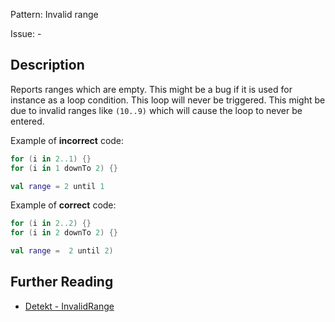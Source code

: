 Pattern: Invalid range

Issue: -

## Description

Reports ranges which are empty. This might be a bug if it is used for instance as a loop condition. This loop will never be triggered.
This might be due to invalid ranges like `(10..9)` which will cause the loop to never be entered.

Example of **incorrect** code:

```kotlin
for (i in 2..1) {}
for (i in 1 downTo 2) {}

val range = 2 until 1
```

Example of **correct** code:

```kotlin
for (i in 2..2) {}
for (i in 2 downTo 2) {}

val range =  2 until 2)
```

## Further Reading

* [Detekt - InvalidRange](https://detekt.dev/docs/rules/potential-bugs/#invalidrange)